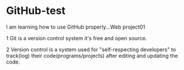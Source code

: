 # GitHub-test
I am learning how to use  GitHub properly...Web project01

1 Git is a version control system it's free and open source.

2 Version control is a system used for "self-respecting developers" to track(log) their code(programs/projects) after editing and updating the code.
